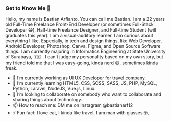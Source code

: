 ### Get to Know Me 👋

   Hello, my name is Bastian Arfianto. You can call me Bastian.  I am a 22 years old Full-Time Freelance Front-End Developer (or sometimes Full-Stack Developer 😁), Half-time Freelance Designer, and Full-time Student (will graduates this year). I am a visual-auditory learner. I am curious about everything I like. Especially, in tech and design things, like Web Developer, Android Developer, Photoshop, Canva, Figma, and Open Source Software things. I am currently majoring in Informatics Engineering at State University of Surabaya, 🇮🇩 . I can't judge my personality based on my own story, but my friend told me that I was easy-going, kinda nerd 😄, sometimes kinda freak.  
- 🔭 I’m currently working as UI UX Developer for travel company.
- 🌱 I’m currently learning HTML5, CSS, SCSS, SASS, JS, PHP, MySQL, Python, Laravel, NodeJS, Vue.js, Linux.
- 👯 I’m looking to collaborate on somebody who want to collaborate and sharing things about technology.
- 📫 How to reach me: DM me on Instagram @bastianarf12
- ⚡ Fun fact: I love eat, I kinda like travel, I am man with glasses 🤓, 
